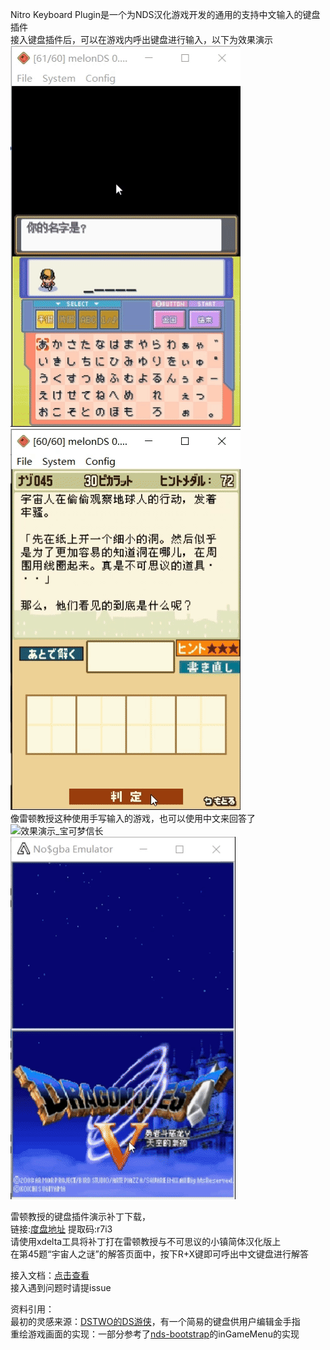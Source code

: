 Nitro Keyboard Plugin是一个为NDS汉化游戏开发的通用的支持中文输入的键盘插件  
接入键盘插件后，可以在游戏内呼出键盘进行输入，以下为效果演示  
![效果演示_心金](preview/preview_hg.gif)  
![效果演示_雷顿](preview/preview_layton.gif)  
像雷顿教授这种使用手写输入的游戏，也可以使用中文来回答了  
![效果演示_宝可梦信长](preview/preview_conquest.gif)  
![效果演示_勇者斗恶龙5](preview/preview_dq5.gif)  

雷顿教授的键盘插件演示补丁下载，  
链接:[度盘地址](https://pan.baidu.com/s/1CLfQgl8Y-_R0AswGS3-7_Q) 提取码:r7i3  
请使用xdelta工具将补丁打在雷顿教授与不可思议的小镇简体汉化版上  
在第45题“宇宙人之谜”的解答页面中，按下R+X键即可呼出中文键盘进行解答  

接入文档：[点击查看](docs/HowToBuild.md)  
接入遇到问题时请提issue  

资料引用：  
最初的灵感来源：[DSTWO的DS游侠](http://chn.supercard.sc/manual/dstwo/dsyx.htm)，有一个简易的键盘供用户编辑金手指  
重绘游戏画面的实现：一部分参考了[nds-bootstrap](https://github.com/DS-Homebrew/nds-bootstrap)的inGameMenu的实现  
